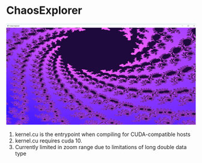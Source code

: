 # ChaosExplorer
<img src='fractalz.PNG'>

1. kernel.cu is the entrypoint when compiling for CUDA-compatible hosts
2. kernel.cu requires cuda 10. 
3. Currently limited in zoom range due to limitations of long double data type
